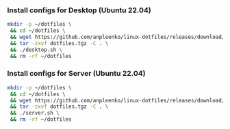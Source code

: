 ### Install configs for Desktop (Ubuntu 22.04)

```bash
mkdir -p ~/dotfiles \
 && cd ~/dotfiles \
 && wget https://github.com/anpleenko/linux-dotfiles/releases/download/v25-04-2024-12h-30m-04s/dotfiles.tgz \
 && tar -zxvf dotfiles.tgz -C . \
 && ./desktop.sh \
 && rm -rf ~/dotfiles
```

### Install configs for Server (Ubuntu 22.04)

```bash
mkdir -p ~/dotfiles \
 && cd ~/dotfiles \
 && wget https://github.com/anpleenko/linux-dotfiles/releases/download/v25-04-2024-12h-30m-04s/dotfiles.tgz \
 && tar -zxvf dotfiles.tgz -C . \
 && ./server.sh \
 && rm -rf ~/dotfiles
```
